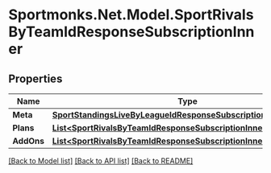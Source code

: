 # Sportmonks.Net.Model.SportRivalsByTeamIdResponseSubscriptionInner

## Properties

Name | Type | Description | Notes
------------ | ------------- | ------------- | -------------
**Meta** | [**SportStandingsLiveByLeagueIdResponseSubscriptionInnerMeta**](SportStandingsLiveByLeagueIdResponseSubscriptionInnerMeta.md) |  | [optional] 
**Plans** | [**List&lt;SportRivalsByTeamIdResponseSubscriptionInnerPlansInner&gt;**](SportRivalsByTeamIdResponseSubscriptionInnerPlansInner.md) |  | [optional] 
**AddOns** | [**List&lt;SportRivalsByTeamIdResponseSubscriptionInnerAddOnsInner&gt;**](SportRivalsByTeamIdResponseSubscriptionInnerAddOnsInner.md) |  | [optional] 

[[Back to Model list]](../README.md#documentation-for-models) [[Back to API list]](../README.md#documentation-for-api-endpoints) [[Back to README]](../README.md)

